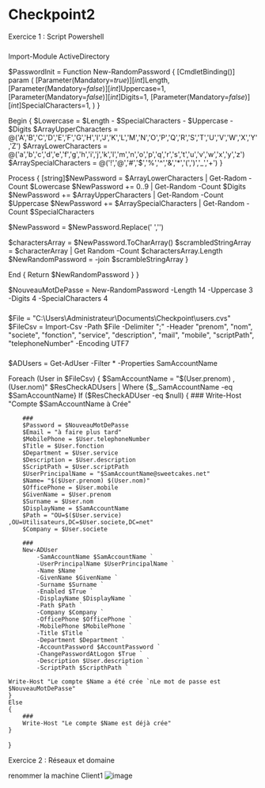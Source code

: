 # Checkpoint2

Exercice 1 : Script Powershell
###
Import-Module ActiveDirectory

$PasswordInit = Function New-RandomPassword {
    [CmdletBinding()]
    param 
    (
        [Parameter(Mandatory=$true)][int]$Length,
        [Parameter(Mandatory=$false)][int]$Uppercase=1,
        [Parameter(Mandatory=$false)][int]$Digits=1,
        [Parameter(Mandatory=$false)][int]$SpecialCharacters=1,
    )
}

Begin {
        $Lowercase = $Length - $SpecialCharacters - $Uppercase - $Digits
        $ArrayUpperCharacters = @('A','B','C','D','E','F','G','H','I','J','K','L','M','N','O','P','Q','R','S','T','U','V','W','X','Y','Z')
        $ArrayLowerCharacters = @('a','b','c','d','e','f','g','h','i','j','k','l','m','n','o','p','q','r','s','t','u','v','w','x','y','z')
$ArraySpecialCharacters = @('!','@','#','$','%','^','&','*','(',')','_','+')
}

Process {
        [string]$NewPassword = $ArrayLowerCharacters | Get-Radom -Count $Lowercase
        $NewPassword += 0..9 | Get-Random -Count $Digits
        $NewPassword += $ArrayUpperCharacters | Get-Random -Count $Uppercase
        $NewPassword += $ArraySpecialCharacters | Get-Random -Count $SpecialCharacters

$NewPassword = $NewPassword.Replace(' ','')

$charactersArray = $NewPassword.ToCharArray()
$scrambledStringArray = $characterArray | Get Random -Count $charactersArray.Length
$NewRandomPassword = -join $scrambleStringArray
}

End {
        Return $NewRandomPassword
    }
}

$NouveauMotDePasse = New-RandomPassword -Length 14 -Uppercase 3 -Digits 4 -SpecialCharacters 4

###
$File = "C:\Users\Administrateur\Documents\Checkpoint\users.cvs"
$FileCsv = Import-Csv 
-Path $File -Delimiter ";" -Header "prenom", "nom", "societe", "fonction", "service", "description", "mail", "mobile", "scriptPath", "telephoneNumber" -Encoding UTF7

###
$ADUsers = Get-AdUser -Filter * -Properties SamAccountName

Foreach (User in $FileCsv)
{
    $SamAccountName = "$(User.prenom) , $($User.nom)"
    $ResCheckADUsers | Where {$_.SamAccountName -eq $SamAccountName}
    If ($ResCheckADUser -eq $null)
    {
        ###
        Write-Host "Compte $SamAccountName à Crée"

        ###
        $Password = $NouveauMotDePasse
        $Email = "à faire plus tard"
        $MobilePhone = $User.telephoneNumber
        $Title = $User.fonction
        $Department = $User.service
        $Description = $User.description
        $ScriptPath = $User.scriptPath
        $UserPrincipalName = "$SamAccountName@sweetcakes.net"
        $Name= "$($User.prenom) $(User.nom)"
        $OfficePhone = $User.mobile
        $GivenName = $User.prenom
        $Surname = $User.nom
        $DisplayName = $SamAccountName
        $Path = "OU=$($User.service) ,OU=Utilisateurs,DC=$User.societe,DC=net"
        $Company = $User.societe

        ###
        New-ADUser
            -SamAccountName $SamAccountName `
            -UserPrincipalName $UserPrincipalName `
            -Name $Name `
            -GivenName $GivenName `
            -Surname $Surname `
            -Enabled $True `
            -DisplayName $DisplayName `
            -Path $Path `
            -Company $Company `
            -OfficePhone $OfficePhone `
            -MobilePhone $MobilePhone `
            -Title $Title `
            -Department $Department `
            -AccountPassword $AccountPassword `
            -ChangePasswordAtLogon $True `
            -Description $User.description `
            -ScriptPath $ScripthPath `

    Write-Host "Le compte $Name a été crée `nLe mot de passe est $NouveauMotDePasse"
    }
    Else
    {
        ###
        Write-Host "Le compte $Name est déjà crée"
    }
}


Exercice 2 : Réseaux et domaine

renommer la machine Client1
![image](https://github.com/JuJuIHM/Checkpoint2/assets/137881830/db869974-4d5c-4ec1-bf1e-2aed926b8789)


